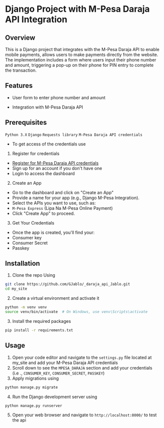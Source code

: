 # Django Project with M-Pesa Daraja API Integration

## Overview

This is a Django project that integrates with the M-Pesa Daraja API to enable mobile payments, allows users to make payments directly from the website. The implementation includes a form where users input their phone number and amount, triggering a pop-up on their phone for PIN entry to complete the transaction.

## Features

- User form to enter phone number and amount

- Integration with M-Pesa Daraja API

## Prerequisites

`Python 3.X`
`Django`
`Requests library`
`M-Pesa Daraja API credentials`

- To get access of the credentials use

1. Register for credentials

- [Register for M-Pesa Daraja API credentials](https://developer.safaricom.co.ke/)
- Sign up for an account if you don't have one
- Login to access the dashboard

2. Create an App

- Go to the dashboard and click on "Create an App"
- Provide a name for your app (e.g., Django M-Pesa Integration).
- Select the APIs you want to use, such as:
- `M-Pesa Express` (Lipa Na M-Pesa Online Payment)
- Click "Create App" to proceed.

3. Get Your Credentials

- Once the app is created, you'll find your:
- Consumer key
- Consumer Secret
- Passkey

## Installation

1. Clone the repo Using

```bash
git clone https://github.com/GJablo/_daraja_api_Jablo.git
cd my_site
```

2. Create a virtual environment and activate it

```bash
python -m venv venv
source venv/bin/activate  # On Windows, use venv\Scripts\activate
```

3. Install the required packages

```bash
pip install -r requirements.txt
```

## Usage

1. Open your code editor and navigate to the `settings.py` file located at my_site and add your M-Pesa Daraja API credentials
2. Scroll down to see the `MPESA_DARAJA` section and add your credentials (i.e ., `CONSUMER_KEY`, `CONSUMER_SECRET`, `PASSKEY`)
3. Apply migrations using

```bash
python manage.py migrate
```

4. Run the Django development server using

```bash
python manage.py runserver
```

5. Open your web browser and navigate to `http://localhost:8000/` to test the api
